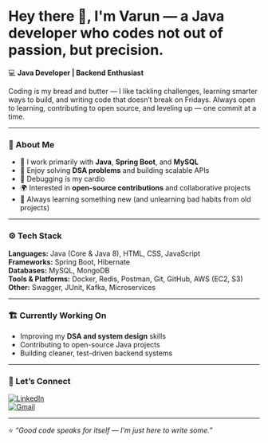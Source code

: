# Hey there 👋, I'm Varun  — a Java developer who codes not out of passion, but precision.

💻 **Java Developer | Backend Enthusiast**
  
Coding is my bread and butter — I like tackling challenges, learning smarter ways to build, and writing code that doesn’t break on Fridays. 
Always open to learning, contributing to open source, and leveling up — one commit at a time.

---

### 🧠 About Me  
- 💬 I work primarily with **Java**, **Spring Boot**, and **MySQL**  
- 🧩 Enjoy solving **DSA problems** and building scalable APIs  
- 🐛 Debugging is my cardio  
- 🌍 Interested in **open-source contributions** and collaborative projects  
- 🧰 Always learning something new (and unlearning bad habits from old projects)

---

### ⚙️ Tech Stack  
**Languages:** Java (Core & Java 8), HTML, CSS, JavaScript  
**Frameworks:** Spring Boot, Hibernate  
**Databases:** MySQL, MongoDB  
**Tools & Platforms:** Docker, Redis, Postman, Git, GitHub, AWS (EC2, S3)  
**Other:** Swagger, JUnit, Kafka, Microservices  

---

### 🏗️ Currently Working On  
- Improving my **DSA and system design** skills  
- Contributing to open-source Java projects  
- Building cleaner, test-driven backend systems
  
---

### 🧩 Let’s Connect  
[![LinkedIn](https://img.shields.io/badge/LinkedIn-VarunBhushan-blue?logo=linkedin)](https://www.linkedin.com/in/varun-bhushan)  
[![Gmail](https://img.shields.io/badge/Email-kbvarun43%40gmail.com-red?logo=gmail)](mailto:kbvarun43@gmail.com)

---

⭐ *“Good code speaks for itself — I’m just here to write some.”*
